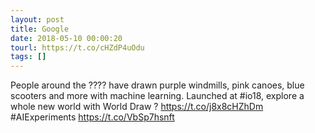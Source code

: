 ```yaml
---
layout: post
title: Google
date: 2018-05-10 00:00:20
tourl: https://t.co/cHZdP4uOdu
tags: []
---
```

People around the ???? have drawn purple windmills, pink canoes, blue scooters and more with machine learning. Launched at #io18, explore a whole new world with World Draw ? https://t.co/j8x8cHZhDm #AIExperiments https://t.co/VbSp7hsnft